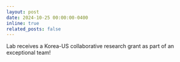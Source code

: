 ```yaml
---
layout: post
date: 2024-10-25 00:00:00-0400
inline: true
related_posts: false
---
```


Lab receives a Korea-US collaborative research grant as part of an exceptional team!
